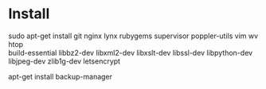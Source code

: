 Install
=======

sudo apt-get install git nginx lynx rubygems supervisor poppler-utils vim wv htop \
	build-essential libbz2-dev libxml2-dev libxslt-dev  libssl-dev libpython-dev libjpeg-dev zlib1g-dev letsencrypt

apt-get install backup-manager
